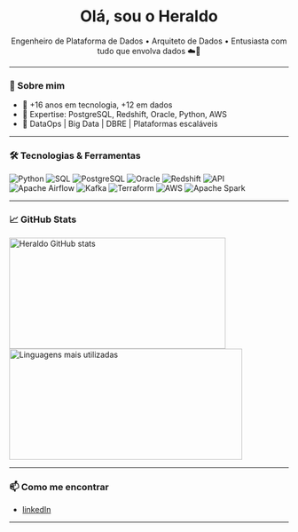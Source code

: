 <h1 align="center"> Olá, sou o Heraldo</h1>

<p align="center">
  Engenheiro de Plataforma de Dados • Arquiteto de Dados • Entusiasta com tudo que envolva dados ☁️🐘
</p>

---

### 🚀 Sobre mim

- 🎯 +16 anos em tecnologia, +12 em dados
- 🧠 Expertise: PostgreSQL, Redshift, Oracle, Python, AWS
- 🔧 DataOps | Big Data | DBRE | Plataformas escaláveis

---

### 🛠️ Tecnologias & Ferramentas

![Python](https://img.shields.io/badge/-Python-3776AB?logo=python&logoColor=white)
![SQL](https://img.shields.io/badge/-SQL-4479A1?logo=postgresql&logoColor=white)
![PostgreSQL](https://img.shields.io/badge/-PostgreSQL-336791?logo=postgresql&logoColor=white)
![Oracle](https://img.shields.io/badge/-Oracle-F80000?logo=oracle&logoColor=white)
![Redshift](https://img.shields.io/badge/-Redshift-4053D6?logo=amazon-redshift&logoColor=white)
![API](https://img.shields.io/badge/-API-6E6E6E?logo=cloudflare&logoColor=white)
![Apache Airflow](https://img.shields.io/badge/-Airflow-017CEE?logo=apache-airflow&logoColor=white)
![Kafka](https://img.shields.io/badge/-Kafka-231F20?logo=apache-kafka&logoColor=white)
![Terraform](https://img.shields.io/badge/-Terraform-623CE4?logo=terraform&logoColor=white)
![AWS](https://img.shields.io/badge/-AWS-232F3E?logo=amazon-aws&logoColor=white)
![Apache Spark](https://img.shields.io/badge/-Spark-E25A1C?logo=apache-spark&logoColor=white)



---

### 📈 GitHub Stats

<p align="left">
  <img src="https://github-readme-stats.vercel.app/api?username=heraldoaraujo&show_icons=true&theme=tokyonight" width="390" height="200" alt="Heraldo GitHub stats" style="margin-right: 30px;"/>
  <img src="https://github-readme-stats.vercel.app/api/top-langs/?username=heraldoaraujo&layout=compact&langs_count=10" width="420" height="200" alt="Linguagens mais utilizadas" />
</p>




---


### 📫 Como me encontrar

- [linkedIn](https://www.linkedin.com/in/heraldo-araujo-da-silva/)

---
